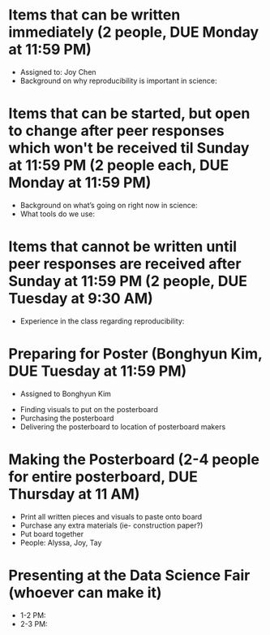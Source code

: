 Items that can be written immediately (2 people, DUE Monday at 11:59 PM)
==================
* Assigned to: Joy Chen
* Background on why reproducibility is important in science:

Items that can be started, but open to change after peer responses which won't be received til Sunday at 11:59 PM (2 people each, DUE Monday at 11:59 PM)
==================
* Background on what’s going on right now in science:
* What tools do we use:

Items that cannot be written until peer responses are received after Sunday at 11:59 PM (2 people, DUE Tuesday at 9:30 AM)
==================
* Experience in the class regarding reproducibility:


Preparing for Poster (Bonghyun Kim, DUE Tuesday at 11:59 PM)
==================
- Assigned to Bonghyun Kim
* Finding visuals to put on the posterboard
* Purchasing the posterboard
* Delivering the posterboard to location of posterboard makers

Making the Posterboard (2-4 people for entire posterboard, DUE Thursday at 11 AM)
==================
* Print all written pieces and visuals to paste onto board
* Purchase any extra materials (ie- construction paper?)
* Put board together
* People: Alyssa, Joy, Tay

Presenting at the Data Science Fair (whoever can make it)
==================
* 1-2 PM:
* 2-3 PM:

